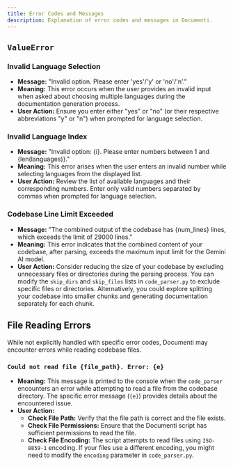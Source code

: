 ```yaml
---
title: Error Codes and Messages
description: Explanation of error codes and messages in Documenti.
---
```


## `ValueError`

### Invalid Language Selection

- **Message:** "Invalid option. Please enter 'yes'/'y' or 'no'/'n'."
- **Meaning:** This error occurs when the user provides an invalid input when asked about choosing multiple languages during the documentation generation process.
- **User Action:** Ensure you enter either "yes" or "no" (or their respective abbreviations "y" or "n") when prompted for language selection.

### Invalid Language Index

- **Message:** "Invalid option: {i}. Please enter numbers between 1 and {len(languages)}."
- **Meaning:** This error arises when the user enters an invalid number while selecting languages from the displayed list. 
- **User Action:** Review the list of available languages and their corresponding numbers. Enter only valid numbers separated by commas when prompted for language selection.

### Codebase Line Limit Exceeded

- **Message:** "The combined output of the codebase has {num_lines} lines, which exceeds the limit of 29000 lines."
- **Meaning:** This error indicates that the combined content of your codebase, after parsing, exceeds the maximum input limit for the Gemini AI model.
- **User Action:** Consider reducing the size of your codebase by excluding unnecessary files or directories during the parsing process. You can modify the `skip_dirs` and `skip_files` lists in `code_parser.py` to exclude specific files or directories. Alternatively, you could explore splitting your codebase into smaller chunks and generating documentation separately for each chunk.

## File Reading Errors

While not explicitly handled with specific error codes, Documenti may encounter errors while reading codebase files.

### `Could not read file {file_path}. Error: {e}`

- **Meaning:** This message is printed to the console when the `code_parser` encounters an error while attempting to read a file from the codebase directory. The specific error message (`{e}`) provides details about the encountered issue.
- **User Action:** 
    - **Check File Path:** Verify that the file path is correct and the file exists.
    - **Check File Permissions:** Ensure that the Documenti script has sufficient permissions to read the file.
    - **Check File Encoding:** The script attempts to read files using `ISO-8859-1` encoding. If your files use a different encoding, you might need to modify the `encoding` parameter in `code_parser.py`.


